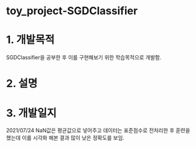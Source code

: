 # toy_project-SGDClassifier

# 1. 개발목적
SGDClassifier을 공부한 후 이를 구현해보기 위한 학습목적으로 개발함.

# 2. 설명

# 3. 개발일지
2021/07/24 NaN값은 평균값으로 넣어주고 데이터는 표준점수로 전처리한 후 훈련을 했는데 이를 시각화 해본 결과 많이 낮은 정확도를 보임.
